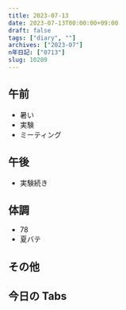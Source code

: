 ```yaml
---
title: 2023-07-13
date: 2023-07-13T00:00:00+09:00
draft: false
tags: ["diary", ""]
archives: ["2023-07"]
n年日記: ["0713"]
slug: 10209
---
```


## 午前

- 暑い
- 実験
- ミーティング

## 午後

- 実験続き

## 体調

- 78
- 夏バテ

## その他

## 今日の Tabs
